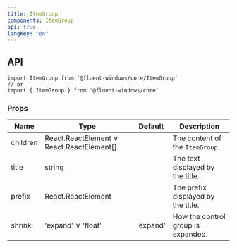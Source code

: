 ```yaml
---
title: ItemGroup
components: ItemGroup
api: true
langKey: "en"
---
```


## API

```
import ItemGroup from '@fluent-windows/core/ItemGroup'
// or
import { ItemGroup } from '@fluent-windows/core'
```

### Props

| Name | Type | Default | Description |
| --- | --- | --- | --- |
| children | React.ReactElement &or; React.ReactElement[] |  | The content of the `ItemGroup`. |
| title | string |  | The text displayed by the title. |
| prefix | React.ReactElement |  | The prefix displayed by the title. |
| shrink | 'expand' &or; 'float' | 'expand' | How the control group is expanded. |
